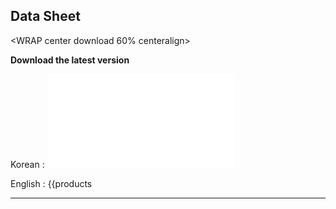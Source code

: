 
## Data Sheet


<WRAP center download 60% centeralign>
 
**Download the latest version**

Korean : ![pdf](../PDF's/w6100_ds_v104k.pdf)


English : 
{{products

</WRAP>

----
